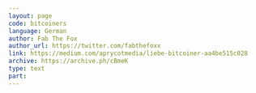 ```yaml
---
layout: page
code: bitcoiners
language: German
author: Fab The Fox
author_url: https://twitter.com/fabthefoxx
link: https://medium.com/aprycotmedia/liebe-bitcoiner-aa4be515c028
archive: https://archive.ph/cBmeK
type: text
part: 
---
```

